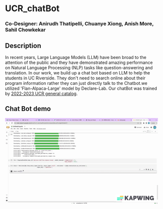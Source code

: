 # UCR_chatBot
### Co-Designer: Anirudh Thatipelli, Chuanye Xiong, Anish More, Sahil Chowkekar

## Description
In recent years, Large Language Models (LLM) have been broad to the attention of the public and they have demonstrated amazing performance on Natural Language Processing (NLP) tasks like question-answering and translation. In our work, we build up a chat bot based on LLM to help the students in UC Riverside. They don't need to search online about their program information rather they can just directly talk to the Chatbot.we utilized 'Flan-Alpaca-Large' model by Declare-Lab. Our chatBot was trained by [2022-2023 UCR general catalog](https://studentdocs.ucr.edu/registrar/UCR_Catalog_2022-23.pdf?_gl=1*1wbj547*_ga*MTU4NDI3MTk2Mi4xNjY2Nzk1NjQ1*_ga_Z1RGSBHBF7*MTY4NTkxODc3NC40Ny4xLjE2ODU5MTkxNTAuMC4wLjA.*_ga_S8BZQKWST2*MTY4NTkxODc3My40Ny4xLjE2ODU5MTkxNTAuMC4wLjA.).

## Chat Bot demo
![](https://github.com/cxiong1234/UCR_chatBot/blob/main/Screen_Recording_2023-08-23_at_1.36.30_PM_V1.gif)
